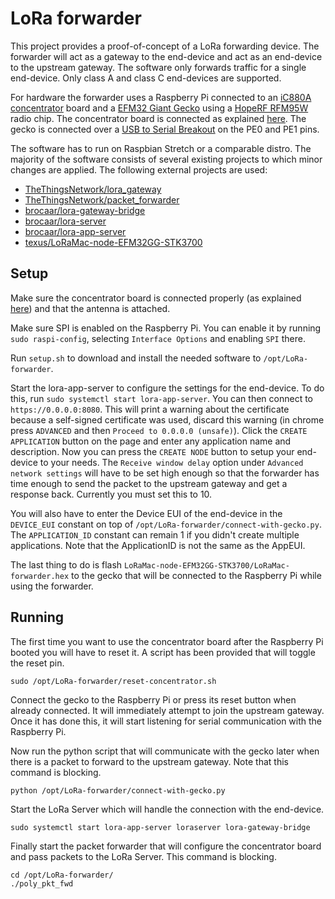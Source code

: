 LoRa forwarder
==============

This project provides a proof-of-concept of a LoRa forwarding device. The forwarder will act as a gateway to the end-device and act as an end-device to the upstream gateway. The software only forwards traffic for a single end-device. Only class A and class C end-devices are supported.

For hardware the forwarder uses a Raspberry Pi connected to an [iC880A concentrator](https://wireless-solutions.de/products/radiomodules/ic880a.html) board and a [EFM32 Giant Gecko](http://www.silabs.com/products/mcu/32-bit/efm32-giant-gecko) using a [HopeRF RFM95W](http://www.hoperf.com/rf_transceiver/lora/RFM95W.html) radio chip. The concentrator board is connected as explained [here](https://github.com/ttn-zh/ic880a-gateway/wiki#putting-it-all-together). The gecko is connected over a [USB to Serial Breakout](https://www.sparkfun.com/products/12731) on the PE0 and PE1 pins.

The software has to run on Raspbian Stretch or a comparable distro. The majority of the software consists of several existing projects to which minor changes are applied. The following external projects are used:

- [TheThingsNetwork/lora_gateway](https://github.com/TheThingsNetwork/lora_gateway/)
- [TheThingsNetwork/packet_forwarder](https://github.com/TheThingsNetwork/packet_forwarder/)
- [brocaar/lora-gateway-bridge](https://github.com/brocaar/lora-gateway-bridge)
- [brocaar/lora-server](https://github.com/brocaar/loraserver)
- [brocaar/lora-app-server](https://github.com/brocaar/lora-app-server)
- [texus/LoRaMac-node-EFM32GG-STK3700](https://github.com/texus/LoRaMac-node-EFM32GG-STK3700)


Setup
-----

Make sure the concentrator board is connected properly (as explained [here](https://github.com/ttn-zh/ic880a-gateway/wiki#putting-it-all-together)) and that the antenna is attached.

Make sure SPI is enabled on the Raspberry Pi. You can enable it by running `sudo raspi-config`, selecting `Interface Options` and enabling `SPI` there.

Run `setup.sh` to download and install the needed software to `/opt/LoRa-forwarder`.

Start the lora-app-server to configure the settings for the end-device. To do this, run `sudo systemctl start lora-app-server`. You can then connect to `https://0.0.0.0:8080`. This will print a warning about the certificate because a self-signed certificate was used, discard this warning (in chrome press `ADVANCED` and then `Proceed to 0.0.0.0 (unsafe)`). Click the `CREATE APPLICATION` button on the page and enter any application name and description. Now you can press the `CREATE NODE` button to setup your end-device to your needs. The `Receive window delay` option under `Advanced network settings` will have to be set high enough so that the forwarder has time enough to send the packet to the upstream gateway and get a response back. Currently you must set this to 10.

You will also have to enter the Device EUI of the end-device in the `DEVICE_EUI` constant on top of `/opt/LoRa-forwarder/connect-with-gecko.py`. The `APPLICATION_ID` constant can remain 1 if you didn't create multiple applications. Note that the ApplicationID is not the same as the AppEUI.

The last thing to do is flash `LoRaMac-node-EFM32GG-STK3700/LoRaMac-forwarder.hex` to the gecko that will be connected to the Raspberry Pi while using the forwarder.


Running
-------

The first time you want to use the concentrator board after the Raspberry Pi booted you will have to reset it. A script has been provided that will toggle the reset pin.
```
sudo /opt/LoRa-forwarder/reset-concentrator.sh
```

Connect the gecko to the Raspberry Pi or press its reset button when already connected. It will immediately attempt to join the upstream gateway. Once it has done this, it will start listening for serial communication with the Raspberry Pi.

Now run the python script that will communicate with the gecko later when there is a packet to forward to the upstream gateway. Note that this command is blocking.
```
python /opt/LoRa-forwarder/connect-with-gecko.py
```

Start the LoRa Server which will handle the connection with the end-device.
```
sudo systemctl start lora-app-server loraserver lora-gateway-bridge
```

Finally start the packet forwarder that will configure the concentrator board and pass packets to the LoRa Server. This command is blocking.
```
cd /opt/LoRa-forwarder/
./poly_pkt_fwd
```